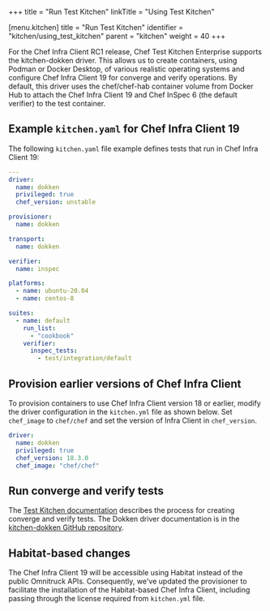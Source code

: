 +++
title = "Run Test Kitchen"
linkTitle = "Using Test Kitchen"

[menu.kitchen]
title = "Run Test Kitchen"
identifier = "kitchen/using_test_kitchen"
parent = "kitchen"
weight = 40
+++

For the Chef Infra Client RC1 release, Chef Test Kitchen Enterprise supports the kitchen-dokken driver.
This allows us to create containers, using Podman or Docker Desktop, of various realistic operating systems and configure Chef Infra Client 19 for converge and verify operations.
By default, this driver uses the chef/chef-hab container volume from Docker Hub to attach the Chef Infra Client 19 and Chef InSpec 6 (the default verifier) to the test container.

## Example `kitchen.yaml` for Chef Infra Client 19

The following `kitchen.yaml` file example defines tests that run in Chef Infra Client 19:

```yaml
---
driver:
  name: dokken
  privileged: true
  chef_version: unstable

provisioner:
  name: dokken

transport:
  name: dokken

verifier:
  name: inspec

platforms:
  - name: ubuntu-20.04
  - name: centos-8

suites:
  - name: default
    run_list:
      - "cookbook"
    verifier:
      inspec_tests:
        - test/integration/default
```

## Provision earlier versions of Chef Infra Client

To provision containers to use Chef Infra Client version 18 or earlier, modify the driver configuration in the `kitchen.yml` file as shown below.
Set `chef_image` to `chef/chef` and set the version of Infra Client in `chef_version`.

```yaml
driver:
  name: dokken
  privileged: true
  chef_version: 18.3.0
  chef_image: "chef/chef"
```

## Run converge and verify tests

The [Test Kitchen documentation](https://kitchen.ci/docs/getting-started/creating-cookbook/) describes the process for creating converge and verify tests. The Dokken driver documentation is in the [kitchen-dokken GitHub repository](https://github.com/chef/kitchen-dokken).

## Habitat-based changes

The Chef Infra Client 19 will be accessible using Habitat instead of the public Omnitruck APIs. Consequently, we've updated the provisioner to facilitate the installation of the Habitat-based Chef Infra Client, including passing through the license required from `kitchen.yml` file.
